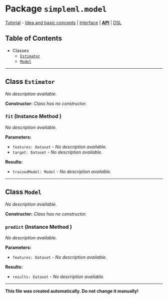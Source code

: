 # Package `simpleml.model`

[Tutorial][tutorial] - [Idea and basic concepts][tutorial_concepts] | [Interface][tutorial_interface] | [**API**][api] | [DSL][dsl-tutorial]

[tutorial]: ../../Tutorial.md
[tutorial_concepts]: ../../Tutorial-Basic-Concepts.md
[tutorial_interface]: ../../Tutorial-The-Simple-ML-Interface.md
[api]: ./README.md
[dsl-tutorial]: ../../DSL/tutorial/README.md


## Table of Contents

* Classes
  * [`Estimator`](#class-Estimator)
  * [`Model`](#class-Model)

----------

<a name='class-Estimator'/>

## Class `Estimator`
_No description available._

**Constructor:** _Class has no constructor._

### `fit` (Instance Method )
_No description available._

**Parameters:**
* `features: Dataset` - _No description available._
* `target: Dataset` - _No description available._

**Results:**
* `trainedModel: Model` - _No description available._


----------

<a name='class-Model'/>

## Class `Model`
_No description available._

**Constructor:** _Class has no constructor._

### `predict` (Instance Method )
_No description available._

**Parameters:**
* `features: Dataset` - _No description available._

**Results:**
* `results: Dataset` - _No description available._


----------

**This file was created automatically. Do not change it manually!**
